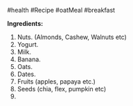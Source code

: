 #health #Recipe #oatMeal #breakfast

**Ingredients:**
1. Nuts. (Almonds, Cashew, Walnuts etc)
2. Yogurt. 
3. Milk.
4. Banana.
5. Oats.
6. Dates. 
7. Fruits (apples, papaya etc.)
8. Seeds (chia, flex, pumpkin etc)
9. 
